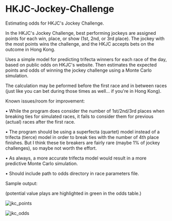 # HKJC-Jockey-Challenge
Estimating odds for HKJC's Jockey Challenge.

In the HKJC's Jockey Challenge, best performing jockeys are assigned points for each win, place, or show (1st, 2nd, or 3rd place). The jockey with the most points wins the challenge, and the HKJC accepts bets on the outcome in Hong Kong.

Uses a simple model for predicting trifecta winners for each race of the day, based on public odds on HKJC's website. Then estimates the expected points and odds of winning the jockey challenge using a Monte Carlo simulation.

The calculation may be peformed before the first race and in between races (just like you can bet during those times as well... if you're in Hong Kong).

Known issues/room for improvement:

• While the program does consider the number of 1st/2nd/3rd places when breaking ties for simulated races, it fails to consider them for previous (actual) races after the first race.

• The program should be using a superfecta (quartet) model instead of a trifecta (tierce) model in order to break ties with the number of 4th place finishes.  But I think these tie breakers are fairly rare (maybe 1% of jockey challenges), so maybe not worth the effort.

• As always, a more accurate trifecta model would result in a more predictive Monte Carlo simulation.

• Should include path to odds directory in race parameters file.

Sample output:

(potential value plays are highlighted in green in the odds table.)

![jkc_points](https://user-images.githubusercontent.com/69921853/190531798-bdf12720-51cd-4a0f-ba48-3f5ac07cadbc.jpg)


![jkc_odds](https://user-images.githubusercontent.com/69921853/190531826-7bf7f168-25bd-4116-9c6e-e325c23630e6.jpg)
